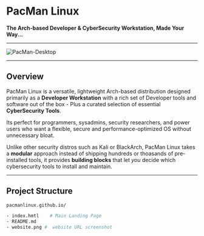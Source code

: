 # PacMan Linux 
**The Arch-based Developer & CyberSecurity Workstation, Made Your Way...**

---

![PacMan-Desktop](https://github.com/user-attachments/assets/a35b088b-b358-424e-8ffc-50b109d35f89)

---

## Overview
PacMan Linux is a versatile, lightweight Arch-based distribution designed primarily as a **Developer Workstation** with a rich set of Developer tools and software out of the box - Plus a curated selection of essential **CyberSecurity Tools**. 

Its perfect for programmers, sysadmins, security researchers, and power users who want a flexible, secure and performance-optimized OS without unnecessary bloat.

Unlike other security distros such as Kali or BlackArch, PacMan Linux takes a **modular** approach instead of shipping hundreds or thoasands of pre-installed tools, it provides **building blocks** that let *you* decide which cybersecurity tools to install and maintain.

---

## Project Structure

```bash
pacmanlinux.github.io/

- index.hmtl	# Main Landing Page
- README.md
- website.png #  website URL screenshot
